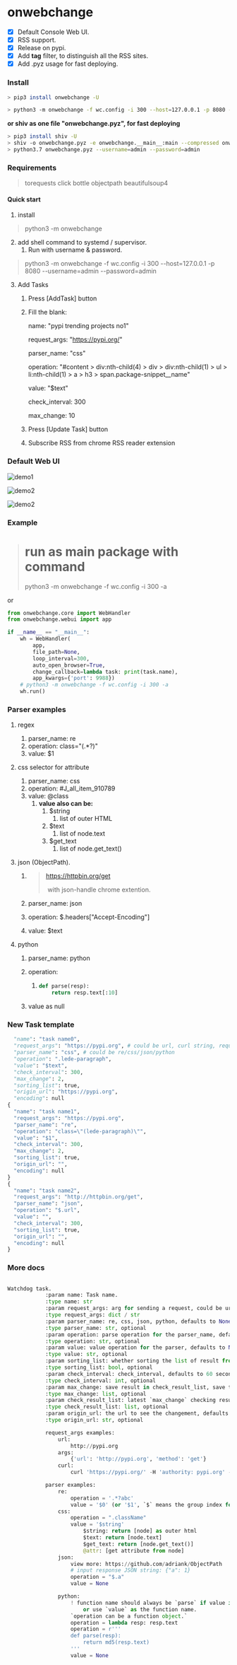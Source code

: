 # onwebchange

- [x] Default Console Web UI.
- [x] RSS support.
- [x] Release on pypi.
- [x] Add **tag** filter, to  distinguish all the RSS sites.
- [x] Add .pyz usage for fast deploying.

### Install

```bash
> pip3 install onwebchange -U

> python3 -m onwebchange -f wc.config -i 300 --host=127.0.0.1 -p 8080 --username=admin --password=admin
```

**or shiv as one file "onwebchange.pyz", for fast deploying**

```bash
> pip3 install shiv -U
> shiv -o onwebchange.pyz -e onwebchange.__main__:main --compressed onwebchange
> python3.7 onwebchange.pyz --username=admin --password=admin
```

### Requirements

> torequests
> click
> bottle
> objectpath
> beautifulsoup4

#### Quick start

1. install

> python3 -m onwebchange

2. add shell command  to systemd / supervisor.
   1. Run with username & password.

> python3 -m onwebchange -f wc.config -i 300 --host=127.0.0.1 -p 8080 --username=admin --password=admin

3. Add Tasks
   1. Press [AddTask] button

   2. Fill the blank:

      name: "pypi trending projects no1"

      request_args: "https://pypi.org/"

      parser_name: "css"

      operation: "#content > div:nth-child(4) > div > div:nth-child(1) > ul > li:nth-child(1) > a > h3 > span.package-snippet__name"

      value: "$text"

      check_interval: 300

      max_change: 10

   3. Press [Update Task] button

   4. Subscribe RSS from chrome RSS reader extension

### Default Web UI

![demo1](demo1.png)

![demo2](demo2.png)

![demo2](demo3.png)

### Example

> # run as main package with command
>
> python3 -m onwebchange -f wc.config -i 300 -a

or

```python
from onwebchange.core import WebHandler
from onwebchange.webui import app

if __name__ == "__main__":
    wh = WebHandler(
        app,
        file_path=None,
        loop_interval=300,
        auto_open_browser=True,
        change_callback=lambda task: print(task.name),
        app_kwargs={'port': 9988})
    # python3 -m onwebchange -f wc.config -i 300 -a
    wh.run()

```



### Parser examples

1. regex

   1. parser_name: re
   2. operation: class="(.*?)"
   3. value: $1

2. css selector for attribute

   1. parser_name: css
   2. operation: #J_all_item_910789
   3. value: @class
      1. **value also can be:**
         1. $string
            1. list of outer HTML
         2. $text
            1. list of node.text
         3. $get_text
            1. list of node.get_text()

3. json (ObjectPath).

   1. >  https://httpbin.org/get
      >
      > ​	with json-handle chrome extention.

   2. parser_name: json

   3. operation: $.headers["Accept-Encoding"]

   4. value: $text

4. python

   1. parser_name: python

   2. operation:

      1. ```python
         def parse(resp):
             return resp.text[:10]
         ```

   3. value as null

### New Task template

```python
  "name": "task name0",
  "request_args": "https://pypi.org", # could be url, curl string, request args dict.
  "parser_name": "css", # could be re/css/json/python
  "operation": ".lede-paragraph",
  "value": "$text",
  "check_interval": 300,
  "max_change": 2,
  "sorting_list": true,
  "origin_url": "https://pypi.org",
  "encoding": null
{
  "name": "task name1",
  "request_args": "https://pypi.org",
  "parser_name": "re",
  "operation": "class=\"(lede-paragraph)\"",
  "value": "$1",
  "check_interval": 300,
  "max_change": 2,
  "sorting_list": true,
  "origin_url": "",
  "encoding": null
}
{
  "name": "task name2",
  "request_args": "http://httpbin.org/get",
  "parser_name": "json",
  "operation": "$.url",
  "value": "",
  "check_interval": 300,
  "sorting_list": true,
  "origin_url": "",
  "encoding": null
}
```

### More docs
```python

Watchdog task.
            :param name: Task name.
            :type name: str
            :param request_args: arg for sending a request, could be url/curl_string/dict.
            :type request_args: dict / str
            :param parser_name: re, css, json, python, defaults to None, use the resp.text.
            :type parser_name: str, optional
            :param operation: parse operation for the parser_name, defaults to None
            :type operation: str, optional
            :param value: value operation for the parser, defaults to None
            :type value: str, optional
            :param sorting_list: whether sorting the list of result from `css or other parsers`, defaults to True
            :type sorting_list: bool, optional
            :param check_interval: check_interval, defaults to 60 seconds
            :type check_interval: int, optional
            :param max_change: save result in check_result_list, save the latest 2 change, defaults to 2
            :type max_change: list, optional
            :param check_result_list: latest `max_change` checking result, usually use md5 to shorten it, defaults to None
            :type check_result_list: list, optional
            :param origin_url: the url to see the changement, defaults to request_args['url']
            :type origin_url: str, optional

            request_args examples:
                url:
                    http://pypi.org
                args:
                    {'url': 'http://pypi.org', 'method': 'get'}
                curl:
                    curl 'https://pypi.org/' -H 'authority: pypi.org' -H 'cache-control: max-age=0' -H 'upgrade-insecure-requests: 1' -H 'user-agent: Mozilla/5.0 (Windows NT 10.0; Win64; x64) AppleWebKit/537.36 (KHTML, like Gecko) Chrome/76.0.3809.100 Safari/537.36' -H 'sec-fetch-mode: navigate' -H 'sec-fetch-user: ?1' -H 'dnt: 1' -H 'accept: text/html,application/xhtml+xml,application/xml;q=0.9,image/webp,image/apng,*/*;q=0.8,application/signed-exchange;v=b3' -H 'sec-fetch-site: none' -H 'accept-encoding: gzip, deflate, br' -H 'accept-language: zh-CN,zh;q=0.9' -H 'cookie: user_id__insecure=; session_id=' --compressed

            parser examples:
                re:
                    operation = '.*?abc'
                    value = '$0' (or '$1', `$` means the group index for regex result)
                css:
                    operation = ".className"
                    value = '$string'
                        $string: return [node] as outer html
                        $text: return [node.text]
                        $get_text: return [node.get_text()]
                        @attr: [get attribute from node]
                json:
                    view more: https://github.com/adriank/ObjectPath
                    # input response JSON string: {"a": 1}
                    operation = "$.a"
                    value = None

                python:
                    ! function name should always be `parse` if value is None,
                        or use `value` as the function name.
                    `operation can be a function object.`
                    operation = lambda resp: resp.text
                    operation = r'''
                    def parse(resp):
                        return md5(resp.text)
                    '''
                    value = None
```
